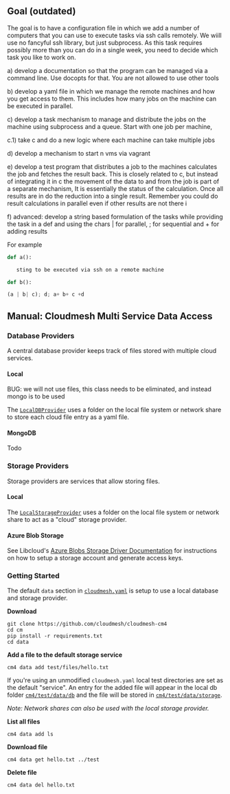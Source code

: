 ## Goal (outdated)

The goal is to have a configuration file in which we add a number of
computers that you can use to execute tasks via ssh calls remotely. We
wiill use no fancyful ssh library, but just subprocess. As this task
requires possibly more than you can do in a single week, you need to
decide which task you like to work on.

a) develop a documentation so that the program can be managed via a
command line. Use docopts for that. You are not allowed to use other
tools

b) develop a yaml file in which we manage the remote machines and how
you get access to them. This includes how many jobs on the machine can
be executed in parallel.

c) develop a task mechanism to manage and distribute the jobs on the
machine using subprocess and a queue. Start with one job per machine,

c.1) take c and do a new logic where each machine can take multiple
jobs

d) develop a mechanism to start n vms via vagrant 
 
e) develop a test program that distributes a job to the machines
calculates the job and fetches the result back. This is closely
related to c, but instead of integrating it in c the movement of the
data to and from the job is part of a separate mechanism, It is
essentially the status of the calculation. Once all results are in do
the reduction into a single result. Remember you could do result
calculations in parallel even if other results are not there i

f) advanced: develop a string based formulation of the tasks while
providing the task in a def and using the chars | for parallel, ; for
sequential and + for adding results

For example

```python
def a():

   sting to be executed via ssh on a remote machine

def b():

(a | b| c); d; a+ b+ c +d
```


## Manual: Cloudmesh Multi Service Data Access

### Database Providers

A central database provider keeps track of files stored with multiple cloud services.

#### Local

BUG: we will not use files, this class needs  to be eliminated, and instead mongo is to be used

The [`LocalDBProvider`](cloudmesh/data/api/db/LocalDBProvider.py) uses a folder
on the local file system or network share to store each cloud file
entry as a yaml file.




#### MongoDB

Todo


### Storage Providers

Storage providers are services that allow storing files.

#### Local

The [`LocalStorageProvider`](cloudmesh/data/api/storage/LocalStorageProvider.py)
uses a folder on the local file system or network share to act as a
"cloud" storage provider.

#### Azure Blob Storage

See Libcloud's
[Azure Blobs Storage Driver Documentation](https://libcloud.readthedocs.io/en/latest/storage/drivers/azure_blobs.html)
for instructions on how to setup a storage account and generate access
keys.

### Getting Started

The default `data` section in [`cloudmesh.yaml`](cloudmesh/management/configuration/cloudmesh.yaml) is setup to use a local database and storage provider. 

**Download**

```
git clone https://github.com/cloudmesh/cloudmesh-cm4
cd cm
pip install -r requirements.txt
cd data
```

**Add a file to the default storage service**

```
cm4 data add test/files/hello.txt
```

If you're using an unmodified `cloudmesh.yaml` local test directories
are set as the default "service".  An entry for the added file will
appear in the local db folder [`cm4/test/data/db`](deprecated/cm4/test/data/db)
and the file will be stored in
[`cm4/test/data/storage`](deprecated/cm4/test/data/storage).

*Note: Network shares can also be used with the local storage provider.*

**List all files**

```
cm4 data add ls
```

**Download file**

```
cm4 data get hello.txt ../test
```

**Delete file**

```
cm4 data del hello.txt
```
